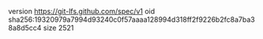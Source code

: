 version https://git-lfs.github.com/spec/v1
oid sha256:19320979a7994d93240c0f57aaaa128994d318ff2f9226b2fc8a7ba38a8d5cc4
size 2521
